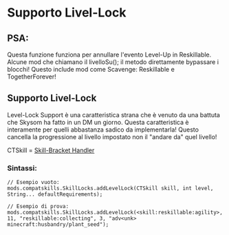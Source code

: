 # Supporto Livel-Lock

## PSA:

Questa funzione funziona per annullare l'evento Level-Up in Reskillable. Alcune mod che chiamano il livelloSu(); il metodo direttamente bypassare i blocchi! Questo include mod come Scavenge: Reskillable e TogetherForever!

## Supporto Livel-Lock

Level-Lock Support è una caratteristica strana che è venuto da una battuta che Skysom ha fatto in un DM un giorno. Questa caratteristica è interamente per quelli abbastanza sadico da implementarla! Questo cancella la progressione al livello impostato non il "andare da" quel livello!

CTSkill = [Skill-Bracket Handler](/Mods/CompatSkills/Supports/Reskillable/BracketHandlers/)

### Sintassi:

    // Esempio vuoto:
    mods.compatskills.SkillLocks.addLevelLock(CTSkill skill, int level, String... defaultRequirements);
    
    // Esempio di prova:
    mods.compatskills.SkillLocks.addLevelLock(<skill:reskillable:agility>, 11, "reskillable:collecting", 3, "adv<unk> minecraft:husbandry/plant_seed");